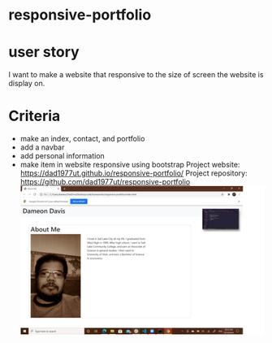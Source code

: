# responsive-portfolio
# user story
I want to make a website that responsive to the size of screen the website is display on. 
# Criteria
* make an index, contact, and portfolio
* add a navbar
* add personal information
* make item in website responsive using bootstrap
Project website: https://dad1977ut.github.io/responsive-portfolio/
Project repository: https://github.com/dad1977ut/responsive-portfolio
![index](index.jpg)
